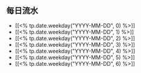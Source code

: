 ## 每日流水

- [[<% tp.date.weekday("YYYY-MM-DD", 0) %>]]
- [[<% tp.date.weekday("YYYY-MM-DD", 1) %>]]
- [[<% tp.date.weekday("YYYY-MM-DD", 2) %>]]
- [[<% tp.date.weekday("YYYY-MM-DD", 3) %>]]
- [[<% tp.date.weekday("YYYY-MM-DD", 4) %>]]
- [[<% tp.date.weekday("YYYY-MM-DD", 5) %>]]
- [[<% tp.date.weekday("YYYY-MM-DD", 6) %>]]

